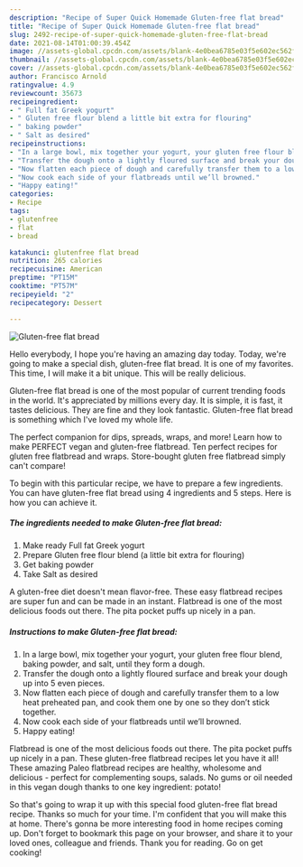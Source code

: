 ```yaml
---
description: "Recipe of Super Quick Homemade Gluten-free flat bread"
title: "Recipe of Super Quick Homemade Gluten-free flat bread"
slug: 2492-recipe-of-super-quick-homemade-gluten-free-flat-bread
date: 2021-08-14T01:00:39.454Z
image: //assets-global.cpcdn.com/assets/blank-4e0bea6785e03f5e602ec562f230caae08da540cada707380b4fe1bbebba43da.png
thumbnail: //assets-global.cpcdn.com/assets/blank-4e0bea6785e03f5e602ec562f230caae08da540cada707380b4fe1bbebba43da.png
cover: //assets-global.cpcdn.com/assets/blank-4e0bea6785e03f5e602ec562f230caae08da540cada707380b4fe1bbebba43da.png
author: Francisco Arnold
ratingvalue: 4.9
reviewcount: 35673
recipeingredient:
- " Full fat Greek yogurt"
- " Gluten free flour blend a little bit extra for flouring"
- " baking powder"
- " Salt as desired"
recipeinstructions:
- "In a large bowl, mix together your yogurt, your gluten free flour blend, baking powder, and salt, until they form a dough."
- "Transfer the dough onto a lightly floured surface and break your dough up into 5 even pieces."
- "Now flatten each piece of dough and carefully transfer them to a low heat preheated pan, and cook them one by one so they don’t stick together."
- "Now cook each side of your flatbreads until we’ll browned."
- "Happy eating!"
categories:
- Recipe
tags:
- glutenfree
- flat
- bread

katakunci: glutenfree flat bread 
nutrition: 265 calories
recipecuisine: American
preptime: "PT15M"
cooktime: "PT57M"
recipeyield: "2"
recipecategory: Dessert

---
```



![Gluten-free flat bread](//assets-global.cpcdn.com/assets/blank-4e0bea6785e03f5e602ec562f230caae08da540cada707380b4fe1bbebba43da.png)

Hello everybody, I hope you're having an amazing day today. Today, we're going to make a special dish, gluten-free flat bread. It is one of my favorites. This time, I will make it a bit unique. This will be really delicious.

Gluten-free flat bread is one of the most popular of current trending foods in the world. It's appreciated by millions every day. It is simple, it is fast, it tastes delicious. They are fine and they look fantastic. Gluten-free flat bread is something which I've loved my whole life.

The perfect companion for dips, spreads, wraps, and more! Learn how to make PERFECT vegan and gluten-free flatbread. Ten perfect recipes for gluten free flatbread and wraps. Store-bought gluten free flatbread simply can&#39;t compare!


To begin with this particular recipe, we have to prepare a few ingredients. You can have gluten-free flat bread using 4 ingredients and 5 steps. Here is how you can achieve it.

<!--inarticleads1-->

##### The ingredients needed to make Gluten-free flat bread:

1. Make ready  Full fat Greek yogurt
1. Prepare  Gluten free flour blend (a little bit extra for flouring)
1. Get  baking powder
1. Take  Salt as desired


A gluten-free diet doesn&#39;t mean flavor-free. These easy flatbread recipes are super fun and can be made in an instant. Flatbread is one of the most delicious foods out there. The pita pocket puffs up nicely in a pan. 

<!--inarticleads2-->

##### Instructions to make Gluten-free flat bread:

1. In a large bowl, mix together your yogurt, your gluten free flour blend, baking powder, and salt, until they form a dough.
1. Transfer the dough onto a lightly floured surface and break your dough up into 5 even pieces.
1. Now flatten each piece of dough and carefully transfer them to a low heat preheated pan, and cook them one by one so they don’t stick together.
1. Now cook each side of your flatbreads until we’ll browned.
1. Happy eating!


Flatbread is one of the most delicious foods out there. The pita pocket puffs up nicely in a pan. These gluten-free flatbread recipes let you have it all! These amazing Paleo flatbread recipes are healthy, wholesome and delicious - perfect for complementing soups, salads. No gums or oil needed in this vegan dough thanks to one key ingredient: potato! 

So that's going to wrap it up with this special food gluten-free flat bread recipe. Thanks so much for your time. I'm confident that you will make this at home. There's gonna be more interesting food in home recipes coming up. Don't forget to bookmark this page on your browser, and share it to your loved ones, colleague and friends. Thank you for reading. Go on get cooking!
